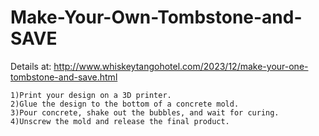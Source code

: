 # Make-Your-Own-Tombstone-and-SAVE

Details at: 
http://www.whiskeytangohotel.com/2023/12/make-your-one-tombstone-and-save.html

    1)Print your design on a 3D printer.     
    2)Glue the design to the bottom of a concrete mold.     
    3)Pour concrete, shake out the bubbles, and wait for curing.     
    4)Unscrew the mold and release the final product.

